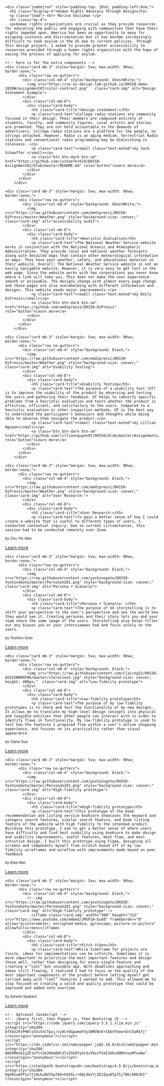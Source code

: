 </head>
  <body>
    
    <div class="jumbotron" style="padding-top: 10vh; padding-left:0vw;">
      <h1 class="display-4">Human Rights Advocacy Through Design</h1>
      <p class="lead"> <br> Marina Souliman </p>
      <hr class="my-4">
      <p>Human rights organizations are crucial as they provide resources for educating the public and engaging with communities that have their rights impeded upon. America has been an opportunity to many for escaping violence and discrimination but it has become increasingly difficult to seek asylum in the US due to current policies. Through this design project, I aimed to provide greater accessibility to resources provided through a human rights organiztion with the hope of easing the process of applying for asylum.

</p>
    </div>
      
    <!-- here is for the extra components -->
    <div class="card mb-3" style="margin: 5vw; max-width: 90vw; border:none;">
          <div class="row no-gutters">
            <div class="col-md-4" style="background: GhostWhite;">
              <img src="https://ux-ui-design-lab.github.io/DH150-demo-2020W/assignment07/color-contrast.png"   class="card-img" alt="Design Statement Example">
            </div>
            <div class="col-md-8">
              <div class="card-body">
                <h5 class="card-title">Design statement:</h5>
                <p class="card-text">College radio stations are community focused in their design. Their members are composed entirely of students, faculty, and community figures. Local artists and stories are promoted. They are not held accountable to the demands of advertisers. College radio stations are a platform for the people, no strings attached. However, Radio is an aging medium. Terrestrial Radio stations and conventional radio programming may be diminishing in relevance. </p>
                <p class="card-text"><small class="text-muted">by Jack Schaeffer </small></p>
                <a class="btn btn-dark btn-sm" href="https://github.com/jschaefer619/DH150-Assignment02/blob/master/README.md" role="button">Learn more</a>
              </div>
            </div>
          </div>
        </div>
      
    <div class="card mb-3" style="margin: 5vw; max-width: 90vw; border:none;">
          <div class="row no-gutters">
            <div class="col-md-4" style="background: GhostWhite;">
              <img src="https://raw.githubusercontent.com/emdipressi/DH150-DiPressi/master/Weather.png" style="background-size: conver;"  class="card-img" alt="accessibility audit">
            </div>
            <div class="col-md-8">
              <div class="card-body">
                <h5 class="card-title">Heuristic Evaluation</h5>
                <p class="card-text">The National Weather Service website works in conjunction with the National Oceanic and Atmospheric Administration. They provide local and national weather forecasts along with detailed maps that contain other meteorological information on maps. They have past weather, safety, and educational material on their website. Overall: The National Weather Service website is not an easily navigable website. However, it is very easy to get lost in the web page. Since the website works with two corporations you never know where a link will take you. This does not make the user experience smooth or enjoyable. The designs change with almost every page change and those pages are also overwhelming with different information and designs. This website needs major improvements.</p>
                <p class="card-text"><small class="text-muted">by Emily DiPressi</small></p>
                <a class="btn btn-dark btn-sm" href="https://github.com/emdipressi/DH150-DiPressi" role="button">Learn more</a>
              </div>
            </div>
          </div>
        </div>
      
    <div class="card mb-3" style="margin: 5vw; max-width: 90vw; border:none;">
          <div class="row no-gutters">
            <div class="col-md-4" style="background: black;">
              <img src="https://raw.githubusercontent.com/emdipressi/DH150-DiPressi/master/Weather.png" style="background-size: conver;"  class="card-img" alt="Usability Testing">
            </div>
            <div class="col-md-8">
              <div class="card-body">
                <h5 class="card-title">Usability Testing</h5>
                <p class="card-text">The purpose of a usability test (UT) is to improve the usability of the product by observing and testing the users and gathering their feedback. UT helps to identify specific problems from a heuristic evaluation and tests whether the product is effective, efficient, and satisfactory to the users. Compared to a heuristic evaluation or other inspection methods, UT is the best way to understand the participant's behaviors and thoughts while being able to observe them navigate the product.</p>
                <p class="card-text"><small class="text-muted">by Lillian Nguyen</small></p>
                <a class="btn btn-dark btn-sm" href="https://github.com/lilliannguyen97/DH150/blob/master/Assignments/A02/README.md" role="button">Learn more</a>
              </div>
            </div>
          </div>
        </div>
      
    <div class="card mb-3" style="margin: 5vw; max-width: 90vw; border:none;">
          <div class="row no-gutters">
            <div class="col-md-4" style="background: black;">
              <img src="https://raw.githubusercontent.com/emdipressi/DH150-DiPressi/master/Weather.png" style="background-size: conver;"  class="card-img" alt="User Research:">
            </div>
            <div class="col-md-8">
              <div class="card-body">
                <h5 class="card-title">User Research:</h5>
                <p class="card-text">To gain a better sense of how I could create a website that is useful to different types of users, I conducted contextual inquiry. Due to current circumstances, this session had to be conducted remotely over Zoom. 
</p>
                <p class="card-text"><small class="text-muted">by Chu Yin Wen</small></p>
                <a class="btn btn-dark btn-sm" href="https://github.com/yinyinwen/DH150-chuyin/blob/master/Assignments/assignment4.md" role="button">Learn more</a>
              </div>
            </div>
          </div>
        </div>
      
    <div class="card mb-3" style="margin: 5vw; max-width: 90vw; border:none;">
          <div class="row no-gutters">
            <div class="col-md-4" style="background: black;">
              <img src="https://raw.githubusercontent.com/yoshinogoto/DH150-YoshinoGoto/master/Persona%201.png" style="background-size: conver;"  class="card-img" alt="Persona + Scenario">
            </div>
            <div class="col-md-8">
              <div class="card-body">
                <h5 class="card-title">Persona + Scenario: </h5>
                <p class="card-text">The purpose of UX storytelling is to shift your perspective to the user's perspective and see the world how they would see it. Creating personas and their story lets you and your team share the same image of the users. Storytelling also helps filter out any biases you or your interviewees had and focus solely on the users. 
</p>
                <p class="card-text"><small class="text-muted">by Yoshino Goto</small></p>
                <a class="btn btn-dark btn-sm" href="https://github.com/yoshinogoto/DH150-YoshinoGoto/blob/master/Assignment05.md" role="button">Learn more</a>
              </div>
            </div>
          </div>
        </div>
      
    <div class="card mb-3" style="margin: 5vw; max-width: 90vw; border:none;">
          <div class="row no-gutters">
            <div class="col-md-4" style="background: black;">
              <img src="https://raw.githubusercontent.com/claireg22/DH150-ASSIGNMENT06/master/iteration2.jpg" style="background-size: conver; height: 400px;"  class="card-img" alt="Low-fidelity prototype">
            </div>
            <div class="col-md-8">
              <div class="card-body">
                <h5 class="card-title">Low-fidelity prototype</h5>
                <p class="card-text">The purpose of my low-fidelity prototypes is to check and test the functionality of my new designs. It allows me to translate my high-level design concepts into physical and tangible entities that other people can interact with in order to identify flaws in functionality. My low-fidelity prototype is used to test how the features I proposed flow within a user's online shopping experience, and focuses on its practicality rather than visual appearance. 
</p>
                <p class="card-text"><small class="text-muted">by Claire Guo</small></p>
                <a class="btn btn-dark btn-sm" href="https://github.com/claireg22/DH150-ASSIGNMENT06" role="button">Learn more</a>
              </div>
            </div>
          </div>
        </div>
      
    <div class="card mb-3" style="margin: 5vw; max-width: 90vw; border:none;">
          <div class="row no-gutters">
            <div class="col-md-4" style="background: black;">
              <img src="https://raw.githubusercontent.com/yoshinogoto/DH150-YoshinoGoto/master/Persona%201.png" style="background-size: conver;"  class="card-img" alt="High-fidelity prototype">
            </div>
            <div class="col-md-8">
              <div class="card-body">
                <h5 class="card-title">High-fidelity prototype</h5>
                <p class="card-text">This prototype of the book recommendation and listing service bookcore showcases the keyword and category search features, similar search feature, and book listing feature of the website with high fidelity to the intended product. Building this prototype, I aim to get a better sense of where users have difficulty and find best usability using bookcore to make design and usability improvements, useful features, best flow, and most intuitive design. I built this prototype using Figma, designing all screens and components myself from scratch based off of my low fidelity wireframes and wireflow with improvements made based on peer feedback
</p>
                <p class="card-text"><small class="text-muted">by Ellen Mei</small></p>
                <a class="btn btn-dark btn-sm" href="https://github.com/lnmei/DH150-2020W/blob/master/assignment08/README.md" role="button">Learn more</a>
              </div>
            </div>
          </div>
        </div>
      
    <div class="card mb-3" style="margin: 5vw; max-width: 90vw; border:none;">
          <div class="row no-gutters">
            <div class="col-md-4" style="background: black;">
              <!--img src="https://raw.githubusercontent.com/yoshinogoto/DH150-YoshinoGoto/master/Persona%201.png" style="background-size: conver;"  class="card-img" alt="High-fidelity prototype"-->
                <iframe class="card-img" width="560" height="315" src="https://www.youtube.com/embed/JMSPiH-EuG0" frameborder="0" allow="accelerometer; encrypted-media; gyroscope; picture-in-picture" allowfullscreen></iframe>
            </div>
            <div class="col-md-8">
              <div class="card-body">
                <h5 class="card-title">Pitch Video</h5>
                <p class="card-text">While timeframe for projects are finite, ideas for implementations can be infinite. Sometimes it is more important to prioritize the most important features and design those well, rather than designing for every-single-feature and creating a “cool” but unusable app. With deadlines approaching and ideas still flowing, I realized I had to focus on the quality of the most important components of the product before letting myself get carried away with “cool” features I wanted to add. This allowed me to stay focused on creating a solid and quality prototype that could be improved and added onto overtime
</p>
                <p class="card-text"><small class="text-muted">by Serene Spakkul</small></p>
                <a class="btn btn-dark btn-sm" href="http://supakkuldesigns.com/triet.html" role="button">Learn more</a>
              </div>
            </div>
          </div>
        </div>
      
    <!-- Optional JavaScript -->
    <!-- jQuery first, then Popper.js, then Bootstrap JS -->
    <script src="https://code.jquery.com/jquery-3.5.1.slim.min.js" integrity="sha384-DfXdz2htPH0lsSSs5nCTpuj/zy4C+OGpamoFVy38MVBnE+IbbVYUew+OrCXaRkfj" crossorigin="anonymous"></script>
    <script src="https://cdn.jsdelivr.net/npm/popper.js@1.16.0/dist/umd/popper.min.js" integrity="sha384-Q6E9RHvbIyZFJoft+2mJbHaEWldlvI9IOYy5n3zV9zzTtmI3UksdQRVvoxMfooAo" crossorigin="anonymous"></script>
    <script src="https://stackpath.bootstrapcdn.com/bootstrap/4.5.0/js/bootstrap.min.js" integrity="sha384-OgVRvuATP1z7JjHLkuOU7Xw704+h835Lr+6QL9UvYjZE3Ipu6Tp75j7Bh/kR0JKI" crossorigin="anonymous"></script>
  </body>
</html>

